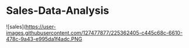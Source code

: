 # Sales-Data-Analysis

![sales](https://user-images.githubusercontent.com/127477877/225362405-c445c68c-6610-478c-9a43-e995da1f4adc.PNG


